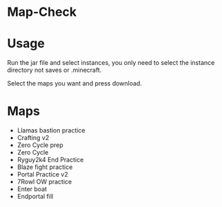 # Map-Check

# Usage
Run the jar file and select instances, you only need to select the instance directory not saves or .minecraft.

Select the maps you want and press download.
# Maps
- Llamas bastion practice
- Crafting v2
- Zero Cycle prep
- Zero Cycle
- Ryguy2k4 End Practice
- Blaze fight practice
- Portal Practice v2
- 7Rowl OW practice
- Enter boat
- Endportal fill
